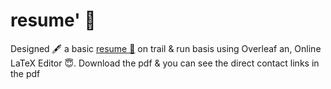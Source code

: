 # resume' 📝
Designed 🖋️ a basic <a href="https://github.com/hemant467/resume"> resume 📝</a> on trail & run basis using Overleaf an, Online LaTeX Editor 😇.
Download the pdf & you can see the direct contact links in the pdf
